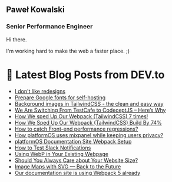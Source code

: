## Paweł Kowalski
### Senior Performance Engineer

Hi there.

I'm working hard to make the web a faster place. ;)

# 📩 Latest Blog Posts from DEV.to
<!-- BLOG-POST-LIST:START -->
- [I don&#39;t like redesigns](https://pavelloz.com/blog/I-dont-like-redesigns/)
- [Prepare Google fonts for self-hosting](https://pavelloz.com/blog/Google-fonts-optimization/)
- [Background images in TailwindCSS - the clean and easy way](https://dev.to/platformos/background-images-in-tailwindcss-the-clean-and-easy-way-gho)
- [We Are Switching From TestCafe to CodeceptJS – Here’s Why](https://dev.to/platformos/we-are-switching-from-testcafe-to-codeceptjs-here-s-why-39ml)
- [How We sped Up Our Webpack &lpar;TailwindCSS&rpar; 7 times!](https://dev.to/platformos/how-we-sped-up-our-webpack-tailwindcss-7-times-1c05)
- [How We Sped Up Our Webpack &lpar;TailwindCSS&rpar; Build By 74%](https://dev.to/platformos/how-we-sped-up-our-webpack-tailwindcss-build-by-57-1hci)
- [How to catch Front-end performance regressions?](https://dev.to/platformos/how-to-catch-front-end-performance-regressions-4dl)
- [How platformOS uses mixpanel while keeping users privacy?](https://dev.to/platformos/how-platformos-uses-mixpanel-and-keeping-users-privacy-118n)
- [platformOS Documentation Site Webpack Setup](https://dev.to/platformos/platformos-documentation-site-webpack-setup-93l)
- [How to Test Slack Notifications](https://dev.to/platformos/how-to-test-slack-notifications-2leb)
- [Using WebP in Your Existing Webpage](https://dev.to/platformos/using-webp-in-your-existing-webpage-809)
- [Should You Always Care about Your Website Size?](https://dev.to/platformos/should-you-always-care-about-your-website-size-2jcc)
- [Image Maps with SVG — Back to the Future](https://dev.to/platformos/image-maps-with-svg-back-to-the-future-19j)
- [Our documentation site is using Webpack 5 already](https://dev.to/platformos/our-documentation-site-is-using-webpack-5-already-41eh)
<!-- BLOG-POST-LIST:END -->
